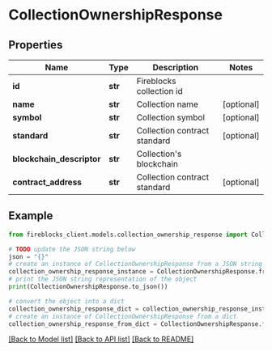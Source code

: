 # CollectionOwnershipResponse


## Properties

Name | Type | Description | Notes
------------ | ------------- | ------------- | -------------
**id** | **str** | Fireblocks collection id | 
**name** | **str** | Collection name | [optional] 
**symbol** | **str** | Collection symbol | [optional] 
**standard** | **str** | Collection contract standard | [optional] 
**blockchain_descriptor** | **str** | Collection&#39;s blockchain | 
**contract_address** | **str** | Collection contract standard | [optional] 

## Example

```python
from fireblocks_client.models.collection_ownership_response import CollectionOwnershipResponse

# TODO update the JSON string below
json = "{}"
# create an instance of CollectionOwnershipResponse from a JSON string
collection_ownership_response_instance = CollectionOwnershipResponse.from_json(json)
# print the JSON string representation of the object
print(CollectionOwnershipResponse.to_json())

# convert the object into a dict
collection_ownership_response_dict = collection_ownership_response_instance.to_dict()
# create an instance of CollectionOwnershipResponse from a dict
collection_ownership_response_from_dict = CollectionOwnershipResponse.from_dict(collection_ownership_response_dict)
```
[[Back to Model list]](../README.md#documentation-for-models) [[Back to API list]](../README.md#documentation-for-api-endpoints) [[Back to README]](../README.md)


